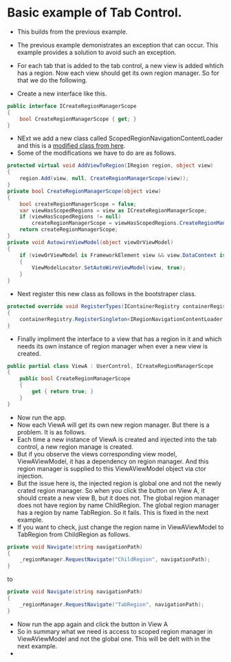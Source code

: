 # Basic example of Tab Control. 
- This builds from the previous example. 
- The previous example demonistrates an exception that can occur. This example provides a solution to avoid such an exception.
- For each tab that is added to the tab control, a new view is added whtich has a region. Now each view should get its own region manager. So for that we do the following.

- Create a new interface like this.

```cs
public interface ICreateRegionManagerScope
{
    bool CreateRegionManagerScope { get; }
}
```    

- NExt we add a new class called ScopedRegionNavigationContentLoader and this is a [modified class from here](https://github.com/PrismLibrary/Prism/blob/master/src/Wpf/Prism.Wpf/Regions/RegionNavigationContentLoader.cs).
- Some of the modifications we have to do are as follows.



```cs
protected virtual void AddViewToRegion(IRegion region, object view)
{
    region.Add(view, null, CreateRegionManagerScope(view));
}
private bool CreateRegionManagerScope(object view)
{
    bool createRegionManagerScope = false;
    var viewHasScopedRegions = view as ICreateRegionManagerScope;
    if (viewHasScopedRegions != null)
        createRegionManagerScope = viewHasScopedRegions.CreateRegionManagerScope;
    return createRegionManagerScope;
}
private void AutowireViewModel(object viewOrViewModel)
{
    if (viewOrViewModel is FrameworkElement view && view.DataContext is null && ViewModelLocator.GetAutoWireViewModel(view) is null)
    {
        ViewModelLocator.SetAutoWireViewModel(view, true);
    }
}
```
- Next register this new class as follows in the bootstraper class.

```cs
protected override void RegisterTypes(IContainerRegistry containerRegistry)
{
    containerRegistry.RegisterSingleton<IRegionNavigationContentLoader, ScopedRegionNavigationContentLoader>();
}
```

- Finally impliment the interface to a view that has a region in it and which needs its own instance of region manager when ever a new view is created.

```cs
public partial class ViewA : UserControl, ICreateRegionManagerScope
{
    public bool CreateRegionManagerScope
    {
        get { return true; }
    }
}
```
- Now run the app. 
- Now each ViewA will get its own new region manager. But there is a problem. It is as follows.
- Each time a new instance of ViewA is created and injected into the tab control, a new region manage is created. 
- But if you observe the views corresponding view model, ViewAViewModel, it has a dependency on region manager. And this region manager is supplied to this ViewAViewModel object via ctor injection. 
- But the issue here is, the injected region is global one and not the newly crated region manager. So when you click the button on View A, it should create a new view B, but it does not. The global region manager does not have region by name ChildRegion. The global region manager has a region by name TabRegion. So it fails. This is fixed in the next example.
- If you want to check, just change the region name in ViewAViewModel to TabRegion from ChildRegion as follows.
```cs
private void Navigate(string navigationPath)
{
    _regionManager.RequestNavigate("ChildRegion", navigationPath);
}
```
to 
```cs
private void Navigate(string navigationPath)
{
    _regionManager.RequestNavigate("TabRegion", navigationPath);
}
```
- Now run the app again and click the button in View A
- So in summary what we need is access to scoped region manager in ViewAViewModel and not the global one. This will be delt with in the next example.
- 
